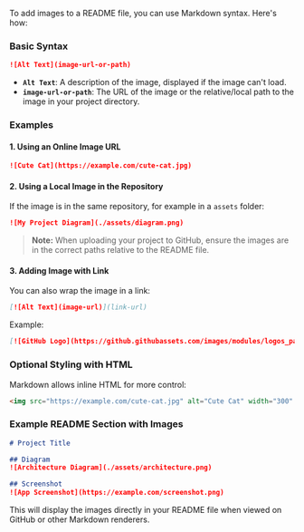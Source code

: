 To add images to a README file, you can use Markdown syntax. Here's how:

### Basic Syntax
```markdown
![Alt Text](image-url-or-path)
```

- **`Alt Text`**: A description of the image, displayed if the image can't load.
- **`image-url-or-path`**: The URL of the image or the relative/local path to the image in your project directory.

### Examples

#### 1. **Using an Online Image URL**
```markdown
![Cute Cat](https://example.com/cute-cat.jpg)
```

#### 2. **Using a Local Image in the Repository**
If the image is in the same repository, for example in a `assets` folder:
```markdown
![My Project Diagram](./assets/diagram.png)
```

> **Note:** When uploading your project to GitHub, ensure the images are in the correct paths relative to the README file.

#### 3. **Adding Image with Link**
You can also wrap the image in a link:
```markdown
[![Alt Text](image-url)](link-url)
```
Example:
```markdown
[![GitHub Logo](https://github.githubassets.com/images/modules/logos_page/GitHub-Mark.png)](https://github.com)
```

### Optional Styling with HTML
Markdown allows inline HTML for more control:
```markdown
<img src="https://example.com/cute-cat.jpg" alt="Cute Cat" width="300" />
```

### Example README Section with Images
```markdown
# Project Title

## Diagram
![Architecture Diagram](./assets/architecture.png)

## Screenshot
![App Screenshot](https://example.com/screenshot.png)
```

This will display the images directly in your README file when viewed on GitHub or other Markdown renderers.